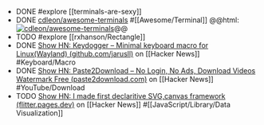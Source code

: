 - DONE #explore [[terminals-are-sexy]]
- DONE [cdleon/awesome-terminals](https://github.com/cdleon/awesome-terminals) #[[Awesome/Terminal]]
  @@html: <a href="https://github.com/cdleon/awesome-terminals/"><img src="https://github-readme-stats-astronomer.vercel.app/api/pin/?username=cdleon&repo=awesome-terminals&theme=tokyonight" alt="cdleon/awesome-terminals"/></a>@@
- TODO #explore [[rxhanson/Rectangle]]
- DONE [Show HN: Keydogger – Minimal keyboard macro for Linux(Wayland) (github.com/jarusll)](https://news.ycombinator.com/item?id=40690990) on [[Hacker News]] #Keyboard/Macro
- DONE [Show HN: Paste2Download – No Login, No Ads, Download Videos Watermark Free (paste2download.com)](https://news.ycombinator.com/item?id=40694805) on [[Hacker News]] #YouTube/Download
- TODO [Show HN: I made first declaritive SVG,canvas framework (flitter.pages.dev)](https://news.ycombinator.com/item?id=40694948) on [[Hacker News]] #[[JavaScript/Library/Data Visualization]]